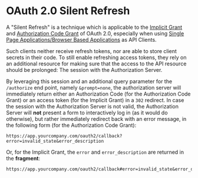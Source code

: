 # OAuth 2.0 Silent Refresh

A "Silent Refresh" is a technique which is applicable to the [Implicit Grant](oauth-implicit-grant.md) and [Authorization Code Grant](oauth-authorization-code.md) of OAuth 2.0, especially when using [Single Page Applications/Browser Based Applications](client-types.md) as API Clients.

Such clients neither receive refresh tokens, nor are able to store client secrets in their code. To still enable refreshing access tokens, they rely on an additional resource for making sure that the access to the API resource should be prolonged: The session with the Authorization Server.

By leveraging this session and an additional query parameter for the `/authorize` end point, namely `&prompt=none`, the authorization server will immediately return either an Authorization Code (for the Authorization Code Grant) or an access token (for the Implicit Grant) in a `302` redirect. In case the session with the Authorization Server is not valid, the Authorization Server will **not** present a form to interactively log in (as it would do otherwise), but rather immediately redirect back with an error message, in the following form (for the Authorization Code Grant):

```
https://app.yourcompany.com/oauth2/callback?error=invalid_state&error_description
```

Or, for the Implicit Grant, the `error` and `error_description` are returned in the **fragment**:

```
https://app.yourcompany.com/oauth2/callback#error=invalid_state&error_description
```
